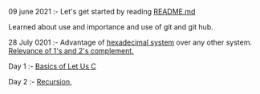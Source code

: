 09 june 2021 :- Let's get started by reading [README.md](https://github.com/cleanhand/phase-1-SWAPNIL-7-MSD/blob/main/README.md)

Learned about use and importance and use of git and git hub.

28 July 0201 :- Advantage of [hexadecimal system](https://github.com/cleanhand/phase-1-SWAPNIL-7-MSD/blob/main/hexadecimal.md) over any other system.
[Relevance of 1's and 2's complement.](https://github.com/cleanhand/phase-1-SWAPNIL-7-MSD/blob/main/Relevance%20of%201's%20complement%20%26%202's%20complement.md)

Day 1 :- [Basics of Let Us C](https://github.com/cleanhand/phase-1-SWAPNIL-7-MSD/blob/main/Day1.md)

Day 2 :- [Recursion](https://github.com/cleanhand/phase-1-SWAPNIL-7-MSD/blob/main/recursion.md), 
